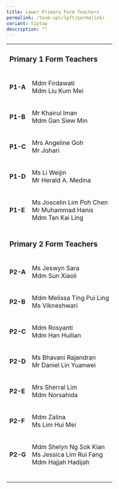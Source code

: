 ```yaml
---
title: Lower Primary Form Teachers
permalink: /team-ups/lpft/permalink/
variant: tiptap
description: ""
---
```

<p></p><table><tbody><tr><td rowspan="1" colspan="2"><h3><strong>Primary 1 Form Teachers</strong></h3></td></tr><tr><td rowspan="1" colspan="1"><p><strong>P1-A</strong></p></td><td rowspan="1" colspan="1"><p>Mdm Firdawati<br>Mdm Liu Kum Mei</p></td></tr><tr><td rowspan="1" colspan="1"><p><strong>P1-B</strong></p></td><td rowspan="1" colspan="1"><p>Mr Khairul Iman<br>Mdm Gan Siew Min</p></td></tr><tr><td rowspan="1" colspan="1"><p><strong>P1-C</strong></p></td><td rowspan="1" colspan="1"><p>Mrs Angeline Goh<br>Mr Johari</p></td></tr><tr><td rowspan="1" colspan="1"><p><strong>P1-D</strong></p></td><td rowspan="1" colspan="1"><p>Ms Li Weijin<br>Mr Herald A. Medina</p></td></tr><tr><td rowspan="1" colspan="1"><p><strong>P1-E</strong></p></td><td rowspan="1" colspan="1"><p>Ms Joscelin Lim Poh Chen&nbsp;<br>Mr Muhammad Hanis<br>Mdm Tan Kai Ling</p></td></tr><tr><td rowspan="1" colspan="2"><h3></h3><h3><strong>Primary 2 Form Teachers</strong></h3></td></tr><tr><td rowspan="1" colspan="1"><p><strong>P2-A</strong></p></td><td rowspan="1" colspan="1"><p>Ms Jeswyn Sara<br>Mdm Sun Xiaoli</p></td></tr><tr><td rowspan="1" colspan="1"><p><strong>P2-B</strong></p></td><td rowspan="1" colspan="1"><p>Mdm Melissa Ting Pui Ling<br>Ms Vikneshwari</p></td></tr><tr><td rowspan="1" colspan="1"><p><strong>P2-C</strong></p></td><td rowspan="1" colspan="1"><p>Mdm Rosyanti<br>Mdm Han Huilian</p></td></tr><tr><td rowspan="1" colspan="1"><p><strong>P2-D</strong></p></td><td rowspan="1" colspan="1"><p>Ms Bhavani Rajandran<br>Mr Daniel Lin Yuanwei</p></td></tr><tr><td rowspan="1" colspan="1"><p><strong>P2-E</strong></p></td><td rowspan="1" colspan="1"><p>Mrs Sherral Lim&nbsp;<br>Mdm Norsahida</p></td></tr><tr><td rowspan="1" colspan="1"><p><strong>P2-F</strong></p></td><td rowspan="1" colspan="1"><p>Mdm Zalina<br>Ms Lim Hui Mei</p></td></tr><tr><td rowspan="1" colspan="1"><p><strong>P2-G</strong></p></td><td rowspan="1" colspan="1"><p>Mdm Shelyn Ng Sok Kian<br>Ms Jessica Lim Rui Fang<br>Mdm Hajjah Hadijah</p></td></tr><tr><td rowspan="1" colspan="1"><p></p></td><td rowspan="1" colspan="1"><p></p></td></tr></tbody></table><p></p><p></p>